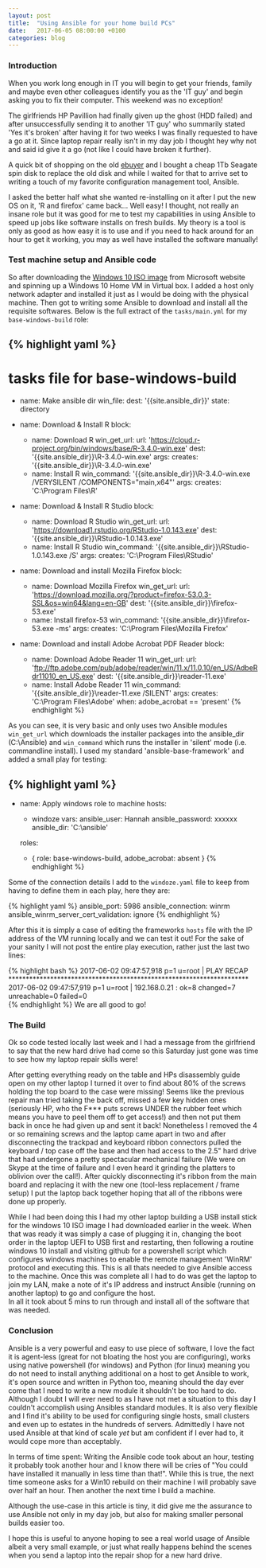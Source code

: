 ```yaml
---
layout: post
title:  "Using Ansible for your home build PCs"
date:   2017-06-05 08:00:00 +0100
categories: blog
---
```

### Introduction
When you work long enough in IT you will begin to get your friends, family and
maybe even other colleagues identify you as the 'IT guy' and begin asking you
to fix their computer.  This weekend was no exception!

The girlfriends HP Pavillion had finally given up the ghost (HDD failed) and after
unsuccessfully sending it to another 'IT guy' who summarily stated 'Yes it's broken'
after having it for two weeks I was finally requested to have a go at it.  Since
laptop repair really isn't in my day job I thought hey why not and said id give
it a go (not like I could have broken it further).

A quick bit of shopping on the old [ebuyer](https://ebuyer.com) and I bought a cheap
1Tb Seagate spin disk to replace the old disk and while I waited for that to arrive
set to writing a touch of my favorite configuration management tool, Ansible.

I asked the better half what she wanted re-installing on it after I put the new
OS on it, 'R and firefox' came back... Well easy! I thought, not really an insane
role but it was good for me to test my capabilities in using Ansible to speed up
jobs like software installs on fresh builds.  My theory is a tool is only as good
as how easy it is to use and if you need to hack around for an hour to get it
working, you may as well have installed the software manually!

### Test machine setup and Ansible code
So after downloading the [Windows 10 ISO image](https://www.microsoft.com/en-gb/software-download/windows10ISO) from
Microsoft website and spinning up a Windows 10 Home VM in Virtual box. I added a
host only network adapter and installed it just as I would be doing with the physical
machine.  Then got to writing some Ansible to download and install all the requisite
softwares.  Below is the full extract of the `tasks/main.yml` for my `base-windows-build` role:

{% highlight yaml %}
---
# tasks file for base-windows-build
- name: Make ansible dir
  win_file:
    dest: '{{site.ansible_dir}}'
    state: directory

- name: Download & Install R
  block:
    - name: Download R
      win_get_url:
        url: 'https://cloud.r-project.org/bin/windows/base/R-3.4.0-win.exe'
        dest: '{{site.ansible_dir}}\R-3.4.0-win.exe'
      args:
        creates: '{{site.ansible_dir}}\R-3.4.0-win.exe'
    - name: Install R
      win_command: '{{site.ansible_dir}}\R-3.4.0-win.exe /VERYSILENT /COMPONENTS="main,x64"'
      args:
        creates: 'C:\Program Files\R'

- name: Download & Install R Studio
  block:
    - name: Download R Studio
      win_get_url:
        url: 'https://download1.rstudio.org/RStudio-1.0.143.exe'
        dest: '{{site.ansible_dir}}\RStudio-1.0.143.exe'
    - name: Install R Studio
      win_command: '{{site.ansible_dir}}\RStudio-1.0.143.exe /S'
      args:
        creates: 'C:\Program Files\RStudio'

- name: Download and install Mozilla Firefox
  block:
    - name: Download Mozilla Firefox
      win_get_url:
        url: 'https://download.mozilla.org/?product=firefox-53.0.3-SSL&os=win64&lang=en-GB'
        dest: '{{site.ansible_dir}}\firefox-53.exe'
    - name: Install firefox-53
      win_command: '{{site.ansible_dir}}\firefox-53.exe -ms'
      args:
        creates: 'C:\Program Files\Mozilla Firefox'

- name: Download and install Adobe Acrobat PDF Reader
  block:
    - name: Download Adobe Reader 11
      win_get_url:
        url: 'ftp://ftp.adobe.com/pub/adobe/reader/win/11.x/11.0.10/en_US/AdbeRdr11010_en_US.exe'
        dest: '{{site.ansible_dir}}\reader-11.exe'
    - name: Install Adobe Reader 11
      win_command: '{{site.ansible_dir}}\reader-11.exe /SILENT'
      args:
        creates: 'C:\Program Files\Adobe'
  when: adobe_acrobat == 'present'
{% endhighlight %}


As you can see, it is very basic and only uses two Ansible modules `win_get_url`
which downloads the installer packages into the ansible_dir (C:\Ansible) and
`win_command` which runs the installer in 'silent' mode (i.e. commandline install).
I used my standard 'ansible-base-framework' and added a small play for testing:

{% highlight yaml %}
---
- name: Apply windows role to machine
  hosts:
    - windoze
  vars:
    ansible_user: Hannah
    ansible_password: xxxxxx
    ansible_dir: 'C:\ansible'

  roles:
    - { role: base-windows-build,
      adobe_acrobat: absent }
{% endhighlight %}

Some of the connection details I add to the `windoze.yaml` file to keep from having
to define them in each play, here they are:

{% highlight yaml %}
ansible_port: 5986
ansible_connection: winrm
ansible_winrm_server_cert_validation: ignore
{% endhighlight %}

After this it is simply a case of editing the frameworks `hosts` file with the IP
address of the VM running locally and we can test it out!  For the sake of your
sanity I will not post the entire play execution, rather just the last two lines:

{% highlight bash %}
2017-06-02 09:47:57,918 p=1 u=root |  PLAY RECAP *********************************************************************
2017-06-02 09:47:57,919 p=1 u=root |  192.168.0.21               : ok=8    changed=7    unreachable=0    failed=0   
{% endhighlight %}
We are all good to go!

### The Build
Ok so code tested locally last week and I had a message from the girlfriend to say
that the new hard drive had come so this Saturday just gone was time to see how my
laptop repair skills were!  

After getting everything ready on the table and HPs
disassembly guide open on my other laptop I turned it over to find about 80% of
the screws holding the top board to the case were missing!  Seems like the previous
repair man tried taking the back off, missed a few key hidden ones
(seriously HP, who the F*** puts screws UNDER the rubber feet which means you have
to peel them off to get access!) and then not put them back in once he had
given up and sent it back!  Nonetheless I removed the 4 or so remaining screws and
the laptop came apart in two and after disconnecting the trackpad and keyboard
ribbon connectors pulled the keyboard / top case off the base and then had access
to the 2.5" hard drive that had undergone a pretty spectacular mechanical failure
(We were on Skype at the time of failure and I even heard it grinding the platters
to oblivion over the call!).  After quickly disconnecting it's ribbon from the main
board and replacing it with the new one (tool-less replacement / frame setup) I put
the laptop back together hoping that all of the ribbons were done up properly.  

While I had been doing this I had my other laptop building a USB install stick for
the windows 10 ISO image I had downloaded earlier in the week. When that was ready
it was simply a case of plugging it in, changing the boot order in the laptop UEFI
to USB first and restarting, then following a routine windows 10 install and
visiting github for a powershell script which configures windows machines to enable
the remote management 'WinRM' protocol and executing this.  This is all thats needed
to give Ansible access to the machine.  Once this was complete all I had to do was
get the laptop to join my LAN, make a note of it's IP address and instruct Ansible
(running on another laptop) to go and configure the host.  
In all it took about 5 mins to run through and install all of the software that was needed.

### Conclusion
Ansible is a very powerful and easy to use piece of software, I love the fact it
is agent-less (great for not bloating the host you are configuring), works using
native powershell (for windows) and Python (for linux) meaning you do not need to
install anything additional on a host to get Ansible to work, it's open source
and written in Python too, meaning should the day ever come that I need to write a
new module it shouldn't be too hard to do.  Although I doubt I will ever need to
as I have not met a situation to this day I couldn't accomplish using Ansibles
standard modules.  It is also very flexible and I find it's ability to be used for
configuring single hosts, small clusters and even up to estates in the hundreds
of servers.  Admittedly I have not used Ansible at that kind of scale _yet_
but am confident if I ever had to, it would cope more than acceptably.

In terms of time spent:
Writing the Ansible code took about an hour, testing it probably took another hour
and I know there will be cries of "You could have installed it manually in less
time than that!".  While this is true, the next time someone asks for a Win10
rebuild on their machine I will probably save over half an hour.  Then another the
next time I build a machine.  

Although the use-case in this article is tiny, it did give me the assurance to use
Ansible not only in my day job, but also for making smaller personal builds easier too.  

I hope this is useful to anyone hoping to see a real world usage of Ansible albeit
a very small example, or just what really happens behind the scenes when you send
a laptop into the repair shop for a new hard drive.

